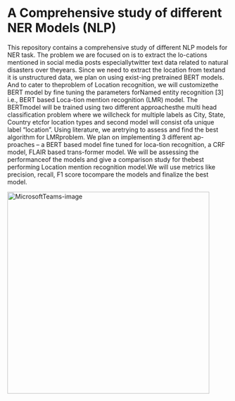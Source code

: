 # A Comprehensive study of different NER Models (NLP) 

This repository contains a comprehensive study of different NLP models for NER task. The problem we are focused on is to extract the lo-cations mentioned in social media posts especiallytwitter text data related to natural disasters over theyears. Since we need to extract the location from textand it is unstructured data, we plan on using exist-ing pretrained BERT models. And to cater to theproblem of Location recognition, we will customizethe BERT model by fine tuning the parameters forNamed entity recognition [3] i.e., BERT based Loca-tion mention recognition (LMR) model. The BERTmodel will be trained using two different approachesthe multi head classification problem where we willcheck for multiple labels as City, State, Country etcfor location types and second model will consist ofa unique label “location”. Using literature, we aretrying to assess and find the best algorithm for LMRproblem. We plan on implementing 3 different ap-proaches – a BERT based model fine tuned for loca-tion recognition, a CRF model, FLAIR based trans-former model. We will be assessing the performanceof the models and give a comparison study for thebest performing Location mention recognition model.We will use metrics like precision, recall, F1 score tocompare the models and finalize the best model.


<img width="459" alt="MicrosoftTeams-image" src="https://user-images.githubusercontent.com/89162639/206357468-d462fc3e-97c5-46a2-ba4c-ee2b8555a532.png">
